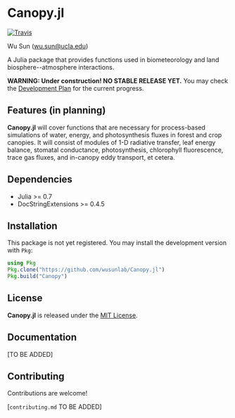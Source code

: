# Canopy.jl

[![Travis](https://travis-ci.org/wusunlab/Canopy.jl.svg?branch=master)](https://travis-ci.org/wusunlab/Canopy.jl)

Wu Sun (wu.sun@ucla.edu)

A Julia package that provides functions used in biometeorology and land
biosphere--atmosphere interactions.

**WARNING: Under construction! NO STABLE RELEASE YET.**
You may check the [Development Plan](./dev-plan.md) for the current progress.

## Features (in planning)

**Canopy.jl** will cover functions that are necessary for process-based
simulations of water, energy, and photosynthesis fluxes in forest and crop
canopies. It will consist of modules of 1-D radiative transfer, leaf energy
balance, stomatal conductance, photosynthesis, chlorophyll fluorescence, trace
gas fluxes, and in-canopy eddy transport, et cetera.

## Dependencies

* Julia >= 0.7
* DocStringExtensions >= 0.4.5

## Installation

This package is not yet registered. You may install the development version
with `Pkg`:

```julia
using Pkg
Pkg.clone("https://github.com/wusunlab/Canopy.jl")
Pkg.build("Canopy")
```

## License

**Canopy.jl** is released under the [MIT License](./LICENSE).

## Documentation

[TO BE ADDED]

## Contributing

Contributions are welcome!

[`contributing.md` TO BE ADDED]
